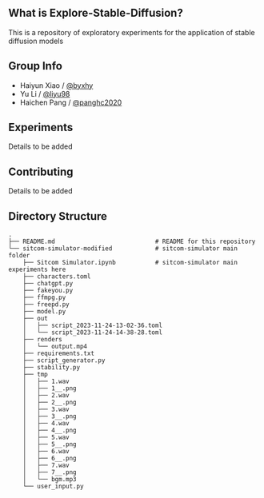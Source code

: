 What is Explore-Stable-Diffusion?
-----
This is a repository of exploratory experiments for the application of stable diffusion models


Group Info
------
- Haiyun Xiao / [@byxhy](https://github.com/byxhy)
- Yu Li / [@liyu98](https://github.com/liyu98)
- Haichen Pang / [@panghc2020](https://github.com/panghc2020)


Experiments
------
Details to be added


Contributing
------
Details to be added


Directory Structure
------
    .
    ├── README.md                            # README for this repository
    └── sitcom-simulator-modified            # sitcom-simulator main folder
        ├── Sitcom Simulator.ipynb           # sitcom-simulator main experiments here
        ├── characters.toml
        ├── chatgpt.py
        ├── fakeyou.py
        ├── ffmpg.py
        ├── freepd.py
        ├── model.py
        ├── out
        │   ├── script_2023-11-24-13-02-36.toml
        │   └── script_2023-11-24-14-38-28.toml
        ├── renders
        │   └── output.mp4
        ├── requirements.txt
        ├── script_generator.py
        ├── stability.py
        ├── tmp
        │   ├── 1.wav
        │   ├── 1__.png
        │   ├── 2.wav
        │   ├── 2__.png
        │   ├── 3.wav
        │   ├── 3__.png
        │   ├── 4.wav
        │   ├── 4__.png
        │   ├── 5.wav
        │   ├── 5__.png
        │   ├── 6.wav
        │   ├── 6__.png
        │   ├── 7.wav
        │   ├── 7__.png
        │   └── bgm.mp3
        └── user_input.py